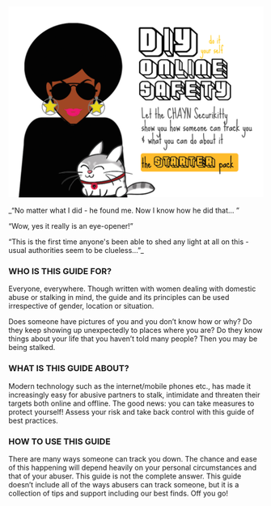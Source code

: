 ![](/en/assets/cryptocat.png)

_“No matter what I did - he found me. Now I know how he did that... ”


“Wow, yes it really is an eye-opener!”


“This is the first time anyone's been able to shed any light at all on this - usual authorities seem to be clueless…”_




### WHO IS THIS GUIDE FOR?


Everyone, everywhere. Though written with women dealing with domestic abuse or stalking in mind, the guide and its principles can be used irrespective of gender, location or situation.


Does someone have pictures of you and you don’t know how or why? Do they keep showing up unexpectedly to places where you are? Do they know things about your life that you haven’t told many people? Then you may be being stalked.


### WHAT IS THIS GUIDE ABOUT?


Modern technology such as the internet/mobile phones etc., has made it increasingly easy for abusive partners to stalk, intimidate and threaten their targets both online and offline. 
The good news: you can take measures to protect yourself! Assess your risk and take back control with this guide of best practices.


### HOW TO USE THIS GUIDE
There are many ways someone can track you down. The chance and ease of this happening will depend heavily on your personal circumstances and that of your abuser. This guide is not the complete answer.
This guide doesn’t include all of the ways abusers can track someone, but it is a collection of tips and support including our best finds. Off you go!


